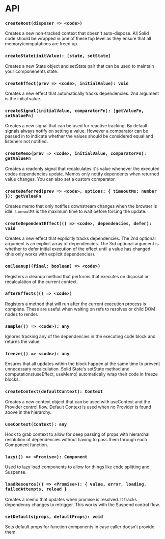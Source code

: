 # API

### `createRoot(disposer => <code>)`

Creates a new non-tracked context that doesn't auto-dispose. All Solid code should be wrapped in one of these top level as they ensure that all memory/computations are freed up.

### `createState(initValue): [state, setState]`

Creates a new State object and setState pair that can be used to maintain your componenents state.

### `createEffect(prev => <code>, initialValue): void`

Creates a new effect that automatically tracks dependencies. 2nd argument is the initial value.

### `createSignal(initialValue, comparatorFn): [getValueFn, setValueFn]`

Creates a new signal that can be used for reactive tracking. By default signals always notify on setting a value. However a comparator can be passed in to indicate whether the values should be considered equal and listeners not notified.

### `createMemo(prev => <code>, initialValue, comparatorFn): getValueFn`

Creates a readonly signal that recalculates it's value whenever the executed codes dependencies update. Memos only notify dependents when returned value changes. You can also set a custom comparator.

### `createDeferred(prev => <code>, options: { timeoutMs: number }): getValueFn`

Creates memo that only notifies downstream changes when the browser is idle. `timeoutMS` is the maximum time to wait before forcing the update.

### `createDependentEffect(() => <code>, dependencies, defer): void`

Creates a new effect that explicitly tracks dependencies. The 2nd optional argument is an explicit array of dependencies. The 3rd optional argument is whether to defer initial execution of the effect until a value has changed (this only works with explicit dependencies).

### `onCleanup((final: boolean) => <code>)`

Registers a cleanup method that performs that executes on disposal or recalculation of the current context.

### `afterEffects(() => <code>)`

Registers a method that will run after the current execution process is complete. These are useful when waiting on refs to resolves or child DOM nodes to render.

### `sample(() => <code>): any`

Ignores tracking any of the dependencies in the executing code block and returns the value.

### `freeze(() => <code>): any`

Ensures that all updates within the block happen at the same time to prevent unnecessary recalculation. Solid State's setState method and computations(useEffect, useMemo) automatically wrap their code in freeze blocks.

### `createContext(defaultContext): Context`

Creates a new context object that can be used with useContext and the Provider control flow. Default Context is used when no Provider is found above in the hierarchy.

### `useContext(Context): any`

Hook to grab context to allow for deep passing of props with hierarchal resolution of dependencies without having to pass them through each Component function.

### `lazy(() => <Promise>): Component`

Used to lazy load components to allow for things like code splitting and Suspense.

### `loadResource(() => <Promise>): { value, error, loading, failedAttempts, reload }`

Creates a memo that updates when promise is resolved. It tracks dependency changes to retrigger. This works with the Suspend control flow.

### `setDefaults(props, defaultProps): void`

Sets default props for function components in case caller doesn't provide them.
